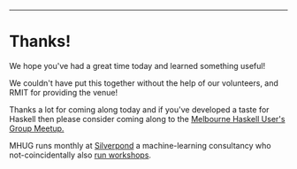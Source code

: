 
----

# Thanks!

We hope you've had a great time today and learned something useful!

We couldn't have put this together without the help of our volunteers,
and RMIT for providing the venue!

Thanks a lot for coming along today and if you've developed a taste for Haskell
then please consider coming along to the
[Melbourne Haskell User's Group Meetup.](https://www.meetup.com/Melbourne-Haskell-Users-Group/)

MHUG runs monthly at [Silverpond](http://silverpond.com.au/) a machine-learning consultancy who
not-coincidentally also [run workshops](http://silverpond.com.au/workshops).

